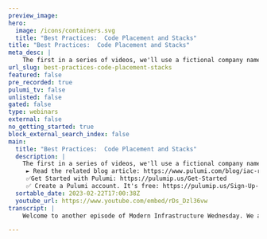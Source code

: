 ```yaml
---
preview_image:
hero:
  image: /icons/containers.svg
  title: "Best Practices:  Code Placement and Stacks"
title: "Best Practices:  Code Placement and Stacks"
meta_desc: |
    The first in a series of videos, we'll use a fictional company named Zephyr to explore common questions that users ask when working with Pulumi.
url_slug: best-practices-code-placement-stacks
featured: false
pre_recorded: true
pulumi_tv: false
unlisted: false
gated: false
type: webinars
external: false
no_getting_started: true
block_external_search_index: false
main:
  title: "Best Practices:  Code Placement and Stacks"
  description: |
    The first in a series of videos, we'll use a fictional company named Zephyr to explore common questions that users ask when working with Pulumi. Zephyr wants to increase development velocity and flexibly scale different aspects of its online store. The demo will show deploying Zephyr's application, their online store.
     ► Read the related blog article: https://www.pulumi.com/blog/iac-recommended-practices-code-organization-and-stacks/
     ✅Get Started with Pulumi: https://pulumip.us/Get-Started
     ✅ Create a Pulumi account. It's free: https://pulumip.us/Sign-Up-OpenSource
  sortable_date: 2023-02-22T17:00:38Z
  youtube_url: https://www.youtube.com/embed/rDs_Dzl36vw
transcript: |
    Welcome to another episode of Modern Infrastructure Wednesday. We are gonna dive into a fictional company called Zephyr. Zephyr is gonna serve as a reference architecture uh for the best practices of how to do infrastructures code and how to use Polu to explore common questions that users ask us selling our K OCH and its facsimile has been extremely profitable for Zephyr. Um They're in fact on their second generation of their online store, their first generation was a monolith that was deployed manually. Um But as Zephyr prepares for its next phase of growth, Zephyr evaluated a number of different architectures intended to help them scale their online presence. In the end, they settled on a containerized architecture deployed to Kubernetes because some of the existing team was already familiar with those technologies as part of the switch to containerized micro services. They're also using Pulumi. Uh Zephyr's team knew that adopting infrastructure's code would help them with repeatable deployments and being able to use a programming language they already knew was appealing to them as well. For this video. I'm gonna show you the Zephyr Online store and how to deploy it. Here is the code for the Zephyr online store, it's all stored in a get repot. There are a few different options for code placement and in the blog post upon which this video is based, we discuss some of these options. Um We also discuss what are the advantages and disadvantages of each option. In the case of Zephyr, they've decided to go with what we call a mono repo, meaning they're storing their application code and associated Pulumi code in the same repository. Let's take a quick look at the Pulumi program. So while this program may look long and complex, even standard Kubernetes gamble is nearly 1000 lines long. Switching to Pulumi didn't actually add a great deal of complexity and gave them a lot of benefits over standard gamble. So let's deploy the Zephyr online store and see what it looks like. OK? We're gonna clone the Rio. OK? OK. Let's go into the distribution and the Pulumi folder specifically. OK. So there is a Pulumi folder in here. Um And we're gonna do Pulumi stack and knit and call it dove. Mhm. Run into them. Install real quick to get everything up. Girl. Let's run fund. OK, great then um let's Plumy config set, set the AWS region to us was two and with that, we should be able to issue a pulling it up. Let's take a look here. OK? Um Here's take a look at the preview here. So Eks cluster, a bunch of the internals of ECs IM roles, these uh security group rules of E PC with a bunch of different route tables. Um You know, uh then uh using the provider name, space service counts, config maps deployments um and all that. So 100 and seven resources to create, we're gonna hit yes, to perform this update and let it rotten and we'll be right back. OK. Pulumi up has finished. Uh so I exported the coup config and the VPC ID. Um OK. We're gonna retrieve the um DNS of the load balancer. Now, let's see. Uh So we're gonna just dump out this output to a file called Cobe config. And then let's see, see if that works excellent. So here is the load balancer and then let's see if this works. All right, the Zephyr Archeo Tech Emporium um and you know, selling a lot of great things um fine arcane artifacts. Uh So here is the website um and you know, there's shopping cart and catalog and home and all that. So there you have it, the Archeo Tech Emporium Online Store. Even though I've only deployed a single stack here in this video, Zephyr will be using multiple stacks, each stack corresponds to a different environment like development or production. This easily enables Zephyr's team to spin up multiple independent environments from the same Pulumi program. This is something we discuss in more detail in the associated blog post. That is it for today's modern infrastructure Wednesday. See y'all next time.

---
```

